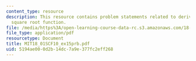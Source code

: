 ```yaml
---
content_type: resource
description: This resource contains problem statements related to derivative of the
  square root function.
file: /media/https%3A/open-learning-course-data-rc.s3.amazonaws.com/18-01sc-single-variable-calculus-fall-2010/5194ae000d2b14dc7a9e377fc2eff268_MIT18_01SCF10_ex15prb.pdf
file_type: application/pdf
resourcetype: Document
title: MIT18_01SCF10_ex15prb.pdf
uid: 5194ae00-0d2b-14dc-7a9e-377fc2eff268
---
```

